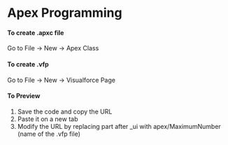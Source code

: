 # Apex Programming

#### To create .apxc file 
Go to File -> New -> Apex Class

#### To create .vfp
Go to File -> New -> Visualforce Page

#### To Preview 
1. Save the code and copy the URL 
2. Paste it on a new tab
3. Modify the URL by replacing part after _ui with apex/MaximumNumber (name of the .vfp file)
